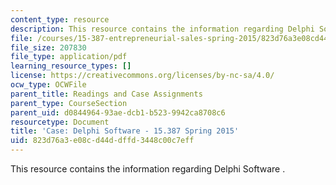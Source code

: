 ```yaml
---
content_type: resource
description: This resource contains the information regarding Delphi Software .
file: /courses/15-387-entrepreneurial-sales-spring-2015/823d76a3e08cd44ddffd3448c00c7eff_MIT15_387S15_Delphi_Soft.pdf
file_size: 207830
file_type: application/pdf
learning_resource_types: []
license: https://creativecommons.org/licenses/by-nc-sa/4.0/
ocw_type: OCWFile
parent_title: Readings and Case Assignments
parent_type: CourseSection
parent_uid: d0844964-93ae-dcb1-b523-9942ca8708c6
resourcetype: Document
title: 'Case: Delphi Software - 15.387 Spring 2015'
uid: 823d76a3-e08c-d44d-dffd-3448c00c7eff
---
```

This resource contains the information regarding Delphi Software .